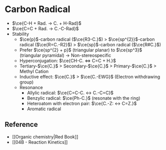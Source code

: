 # Carbon Radical

- $\ce{C-H + Rad. -> C. + H-Rad}$
- $\ce{C=C + Rad. -> C.-C-Rad}$
- Stability
  - $\ce{p}$-carbon radical ($\ce{R3-C.}$) > $\ce{sp^{2}}$-carbon radical ($\ce{R=C.-R2}$) > $\ce{sp}$-carbon radical ($\ce{R#C.}$)
  - Prefer $\ce{sp^{2} + p}$ (triangular planar) to $\ce{sp^3}$ (triangular pyramidal) → Non-stereospecific
  - Hyperconjugation: $\ce{CH-C. <=> C=C + H.}$
  - Tertiary-$\ce{C.}$ > Secondary-$\ce{C.}$ > Primary-$\ce{C.}$ > Methyl Cation
  - Inductive effect: $\ce{C.}$ > $\ce{C.-EWG}$ (Electron withdrawing group)
  - Resonance
	- Allylic radical: $\ce{C=C-C. <-> C.-C=C}$
	- Benzylic radical: $\ce{Ph-C.}$ (resonate with the ring)
	- Heteroatom with electron pair: $\ce{C.-Z: <-> C=Z.}$
	- Aromatic radical

## Reference

- [[Organic chemistry|Red Book]]
- [[04B - Reaction Kinetics]]
